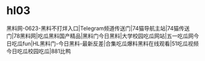 # hl03
黑料网-0623-黑料不打烊入口|Telegram频道传送门|74猫导航主站|74猫传送门|78黑料网|吃瓜黑料国产精品|黑料门今日黑料|大学校园吃瓜网站|五一吃瓜网今日吃瓜fun|HL黑料门-今日黑料-最新反差|合集吃瓜爆料黑料在线观看|51吃瓜视频今日吃瓜校园吃瓜|881比鸭
